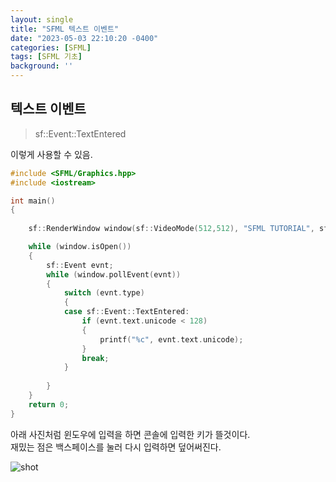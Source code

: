 ```yaml
---
layout: single
title: "SFML 텍스트 이벤트"
date: "2023-05-03 22:10:20 -0400"
categories: [SFML]
tags: [SFML 기초]
background: ''
---
```

## 텍스트 이벤트

>sf::Event::TextEntered

이렇게 사용할 수 있음.

```c++
#include <SFML/Graphics.hpp>
#include <iostream>

int main()
{
 
    sf::RenderWindow window(sf::VideoMode(512,512), "SFML TUTORIAL", sf::Style::Close | sf::Style::Resize);

    while (window.isOpen())
    {
        sf::Event evnt;
        while (window.pollEvent(evnt))
        {
            switch (evnt.type)
            {
            case sf::Event::TextEntered:
                if (evnt.text.unicode < 128)
                {
                    printf("%c", evnt.text.unicode);
                }
                break;
            }
      
        }
    }
    return 0;
}   
```
아래 사진처럼 윈도우에 입력을 하면 콘솔에 입력한 키가 뜰것이다.  
재밌는 점은 백스페이스를 눌러 다시 입력하면 덮어써진다.

![shot](/ChMinSeok.github.io/_site/assets/images/sfmlKey.png)